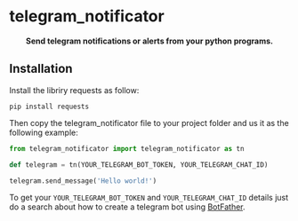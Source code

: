 # telegram_notificator


<div align="center">


**Send telegram notifications or alerts from your python programs.**


<div align="left">

## Installation
  
Install the libriry requests as follow:

```
pip install requests
```

Then copy the telegram_notificator file to your project folder and us it as the following example:

```python
from telegram_notificator import telegram_notificator as tn

def telegram = tn(YOUR_TELEGRAM_BOT_TOKEN, YOUR_TELEGRAM_CHAT_ID)

telegram.send_message('Hello world!')
```

To get your `YOUR_TELEGRAM_BOT_TOKEN` and `YOUR_TELEGRAM_CHAT_ID` details just do a search about how to create a telegram bot using [BotFather](https://t.me/botfather).